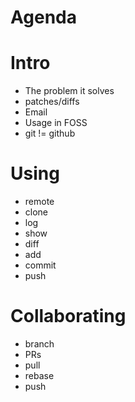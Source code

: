 
# Agenda

# Intro

* The problem it solves
* patches/diffs
* Email
* Usage in FOSS
* git != github

# Using

* remote
* clone
* log
* show
* diff
* add
* commit
* push

# Collaborating

* branch
* PRs
* pull
* rebase
* push



